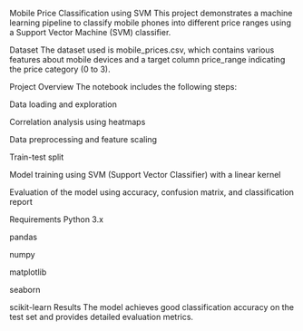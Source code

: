 Mobile Price Classification using SVM
This project demonstrates a machine learning pipeline to classify mobile phones into different price ranges using a Support Vector Machine (SVM) classifier.

Dataset
The dataset used is mobile_prices.csv, which contains various features about mobile devices and a target column price_range indicating the price category (0 to 3).

Project Overview
The notebook includes the following steps:

Data loading and exploration

Correlation analysis using heatmaps

Data preprocessing and feature scaling

Train-test split

Model training using SVM (Support Vector Classifier) with a linear kernel

Evaluation of the model using accuracy, confusion matrix, and classification report

Requirements
Python 3.x

pandas

numpy

matplotlib

seaborn

scikit-learn
Results
The model achieves good classification accuracy on the test set and provides detailed evaluation metrics.